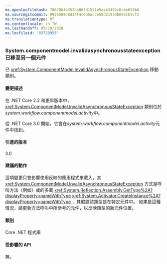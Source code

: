 ```yaml
---
ms.openlocfilehash: 78678b4b352bb063d1521e9aee3492c0cee059b8
ms.sourcegitcommit: 0926684d8d34f4c6b5acce58d2193db093cb9cf2
ms.translationtype: MT
ms.contentlocale: zh-TW
ms.lasthandoff: 05/20/2020
ms.locfileid: "83720955"
---
```

### <a name="invalidasynchronousstateexception-moved-to-another-assembly"></a>System.componentmodel.invalidasynchronousstateexception 已移至另一個元件

已 <xref:System.ComponentModel.InvalidAsynchronousStateException> 移動類別。

#### <a name="change-description"></a>變更描述

在 .NET Core 2.2 和更早版本中， <xref:System.ComponentModel.InvalidAsynchronousStateException> 類別位於*system.workflow.componentmodel.activity*中。

從 .NET Core 3.0 開始，它會在*system.workflow.componentmodel.activity*元件中找到。

#### <a name="version-introduced"></a>引進的版本

3.0

#### <a name="recommended-action"></a>建議的動作

這項變更只會影響使用反映的應用程式來載入，其 <xref:System.ComponentModel.InvalidAsynchronousStateException> 方式是呼叫方法（例如）或的多載 <xref:System.Reflection.Assembly.GetType%2A?displayProperty=nameWithType> <xref:System.Activator.CreateInstance%2A?displayProperty=nameWithType> ，其假設該類型是在特定元件中。 如果是這種情況，請更新方法呼叫中所參考的元件，以反映類型的新元件位置。

#### <a name="category"></a>類別

Core .NET 程式庫

#### <a name="affected-apis"></a>受影響的 API

無。

<!--

#### Affected APIs

- Not detectable via API analysis

-->
